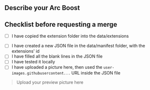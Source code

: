 ## Describe your Arc Boost

## Checklist before requesting a merge
<!--- Copy the folder by going into /Users/*/Library/Applications/Arc/boosts/
      Or by going into the Menu Bar -> Extensions -> Manage Extensions -> Details -> Source----->
- [ ] I have copied the extension folder into the data/extensions
<!-- Check the README.md in order to get the JSON template file and understand how to modify it. -->
- [ ] I have created a new JSON file in the data/manifest folder, with the extensions' id
- [ ] I have filled all the blank lines in the JSON file
- [ ] I have tested it locally
- [ ] I have uploaded a picture here, then used the `user-images.githubusercontent...` URL inside the JSON file

> Upload your preview picture here
